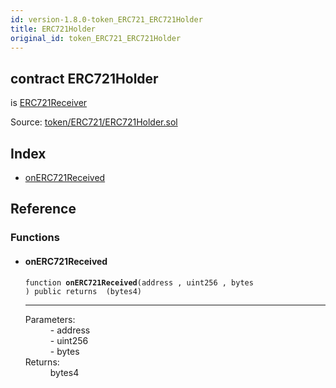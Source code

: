 ```yaml
---
id: version-1.8.0-token_ERC721_ERC721Holder
title: ERC721Holder
original_id: token_ERC721_ERC721Holder
---
```


<div class="contract-doc"><div class="contract"><h2 class="contract-header"><span class="contract-kind">contract</span> ERC721Holder</h2><p class="base-contracts"><span>is</span> <a href="token_ERC721_ERC721Receiver.html">ERC721Receiver</a></p><div class="source">Source: <a href="https://github.com/OpenZeppelin/zeppelin-solidity/blob/v1.8.0/contracts/token/ERC721/ERC721Holder.sol" target="_blank">token/ERC721/ERC721Holder.sol</a></div></div><div class="index"><h2>Index</h2><ul><li><a href="token_ERC721_ERC721Holder.html#onERC721Received">onERC721Received</a></li></ul></div><div class="reference"><h2>Reference</h2><div class="functions"><h3>Functions</h3><ul><li><div class="item function"><span id="onERC721Received" class="anchor-marker"></span><h4 class="name">onERC721Received</h4><div class="body"><code class="signature">function <strong>onERC721Received</strong><span>(address , uint256 , bytes ) </span><span>public </span><span>returns  (bytes4) </span></code><hr/><dl><dt><span class="label-parameters">Parameters:</span></dt><dd><div><code></code> - address</div><div><code></code> - uint256</div><div><code></code> - bytes</div></dd><dt><span class="label-return">Returns:</span></dt><dd>bytes4</dd></dl></div></div></li></ul></div></div></div>
